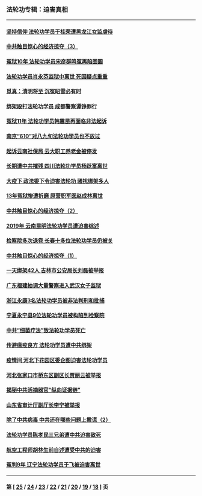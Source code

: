 ### 法轮功专辑：迫害真相
---
#### [坚持信仰 法轮功学员于桂荣遭黑龙江女监虐待](../../pages/nf4379/n12001141.md) 
#### [中共触目惊心的经济掠夺（3）](../../pages/nf4379/n11992716.md) 
#### [冤狱10年 法轮功学员宋彦群鸣冤再陷囹圄](../../pages/nf4379/n12000866.md) 
#### [法轮功学员肖永芬监狱中离世 死因疑点重重](../../pages/nf4379/n12000433.md) 
#### [觅真：清明将至 沉冤昭雪必有时](../../pages/nf4379/n11997821.md) 
#### [绑架殴打法轮功学员 成都警察谭铮罪行](../../pages/nf4379/n11994819.md) 
#### [冤狱11年 法轮功学员韩震昆再面临非法起诉](../../pages/nf4379/n11992325.md) 
#### [南京“610”对八九旬法轮功学员也不放过](../../pages/nf4379/n11988971.md) 
#### [起诉云南社保局 云大职工养老金被停发](../../pages/nf4379/n11989695.md) 
#### [长期遭中共摧残 四川法轮功学员杨跃富离世](../../pages/nf4379/n11988132.md) 
#### [大疫下 政法委下令迫害法轮功 骚扰绑架多人](../../pages/nf4379/n11986358.md) 
#### [13年冤狱惨遭折磨 原营职军医赵成林离世](../../pages/nf4379/n11985367.md) 
#### [中共触目惊心的经济掠夺（2）](../../pages/nf4379/n11980471.md) 
#### [2019年 云南昆明法轮功学员遭迫害综述](../../pages/nf4379/n11980933.md) 
#### [检察院多次退卷 长春十多位法轮功学员仍被关](../../pages/nf4379/n11983686.md) 
#### [中共触目惊心的经济掠夺（1）](../../pages/nf4379/n11977814.md) 
#### [一天绑架42人 吉林市公安局长刘磊被举报](../../pages/nf4379/n11957690.md) 
#### [广东福建抽调大量警察进入武汉女子监狱](../../pages/nf4379/n11977136.md) 
#### [浙江永康3名法轮功学员被非法判刑和批捕](../../pages/nf4379/n11977455.md) 
#### [宁夏永宁县9位法轮功学员被构陷到检察院](../../pages/nf4379/n11976977.md) 
#### [中共“细菌疗法”致法轮功学员死亡](../../pages/nf4379/n11937963.md) 
#### [传避瘟疫良方 法轮功学员遭中共绑架](../../pages/nf4379/n11971035.md) 
#### [疫情间 河北下花园区委企图迫害法轮功学员](../../pages/nf4379/n11973502.md) 
#### [河北张家口市桥东区副区长贾丽云被举报](../../pages/nf4379/n11970622.md) 
#### [揭秘中共活摘器官“纵向证据链”](../../pages/nf4379/n11967530.md) 
#### [山东省审计厅副厅长李宁被举报](../../pages/nf4379/n11966631.md) 
#### [除了中共病毒 中共还在哪些问题上撒谎（2）](../../pages/nf4379/n11962214.md) 
#### [法轮功学员陈孝民三兄弟遭中共迫害致死](../../pages/nf4379/n11963674.md) 
#### [航空工程师胡林生前自述遭受中共的迫害](../../pages/nf4379/n11963331.md) 
#### [冤判9年 辽宁法轮功学员于飞被迫害离世](../../pages/nf4379/n11963450.md) 

---
#### 第 [ [25](./25.md) / [24](./24.md) / [23](./23.md) / [22](./22.md) / [21](./21.md) / [20](./20.md) / [19](./19.md) / [18](./18.md) ] 页
